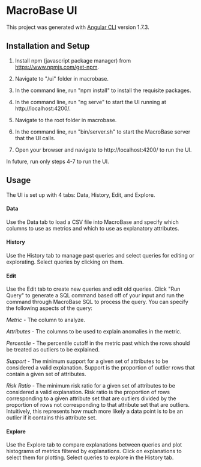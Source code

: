 # MacroBase UI

This project was generated with [Angular CLI](https://github.com/angular/angular-cli) version 1.7.3.


## Installation and Setup

1. Install npm (javascript package manager) from https://www.npmjs.com/get-npm.

2. Navigate to "/ui" folder in macrobase.

3. In the command line, run "npm install" to install the requisite packages.

4. In the command line, run "ng serve" to start the UI running at http://localhost:4200/.

5. Navigate to the root folder in macrobase.

6. In the command line, run "bin/server.sh" to start the MacroBase server that the UI calls.

7. Open your browser and navigate to http://localhost:4200/ to run the UI.

In future, run only steps 4-7 to run the UI.

## Usage

The UI is set up with 4 tabs: Data, History, Edit, and Explore.

#### Data
Use the Data tab to load a CSV file into MacroBase and specify which columns to use as metrics and which to use as explanatory attributes.

#### History
Use the History tab to manage past queries and select queries for editing or explorating. Select queries by clicking on them.

#### Edit
Use the Edit tab to create new queries and edit old queries. Click "Run Query" to generate a SQL command based off of your input and run the command through MacroBase SQL to process the query. You can specify the following aspects of the query:

*Metric* - The column to analyze.

*Attributes* - The columns to be used to explain anomalies in the metric.

*Percentile* - The percentile cutoff in the metric past which the rows should be treated as outliers to be explained.

*Support* - The minimum support for a given set of attributes to be considered a valid explanation. Support is the proportion of outlier rows that contain a given set of attributes.

*Risk Ratio* - The minimum risk ratio for a given set of attributes to be considered a valid explanation. Risk ratio is the proportion of rows corresponding to a given attribute set that are outliers divided by the proportion of rows not corresponding to that attribute set that are outliers. Intuitively, this represents how much more likely a data point is to be an outlier if it contains this attribute set.

#### Explore
Use the Explore tab to compare explanations between queries and plot histograms of metrics filtered by explanations. Click on explanations to select them for plotting. Select queries to explore in the History tab.